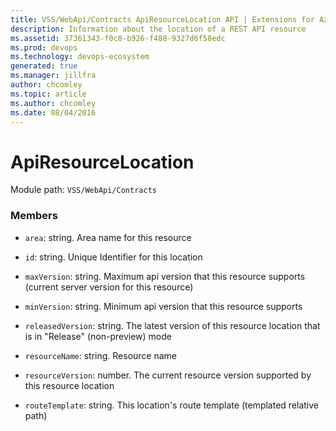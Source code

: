 ```yaml
---
title: VSS/WebApi/Contracts ApiResourceLocation API | Extensions for Azure DevOps Services
description: Information about the location of a REST API resource
ms.assetid: 37361343-f0c8-b926-f488-9327d6f58edc
ms.prod: devops
ms.technology: devops-ecosystem
generated: true
ms.manager: jillfra
author: chcomley
ms.topic: article
ms.author: chcomley
ms.date: 08/04/2016
---
```


# ApiResourceLocation

Module path: `VSS/WebApi/Contracts`


### Members

* `area`: string. Area name for this resource

* `id`: string. Unique Identifier for this location

* `maxVersion`: string. Maximum api version that this resource supports (current server version for this resource)

* `minVersion`: string. Minimum api version that this resource supports

* `releasedVersion`: string. The latest version of this resource location that is in &quot;Release&quot; (non-preview) mode

* `resourceName`: string. Resource name

* `resourceVersion`: number. The current resource version supported by this resource location

* `routeTemplate`: string. This location&#x27;s route template (templated relative path)

